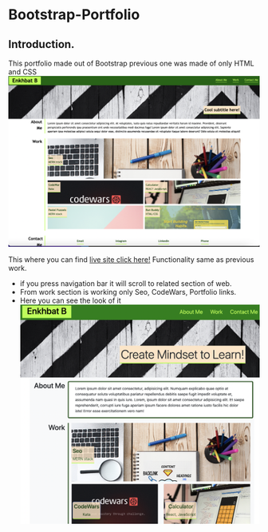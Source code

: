# Bootstrap-Portfolio
## Introduction.
This portfolio made out of Bootstrap previous one was made of only HTML and CSS ![click here to previous work](./images/Screenshot%202023-11-06%20at%2010.30.23.png)

This where you can find [live site click here!](https://enx-code.github.io/PortfolioWebDev/) Functionality same as previous work.

 - if you press navigation bar it will scroll to related section of web.
 - From work section is working only Seo, CodeWars, Portfolio links.
- Here you can see the look of it ![bootstrap-portfolio](./images/Screenshot%202023-11-07%20at%2023.31.16.png)
